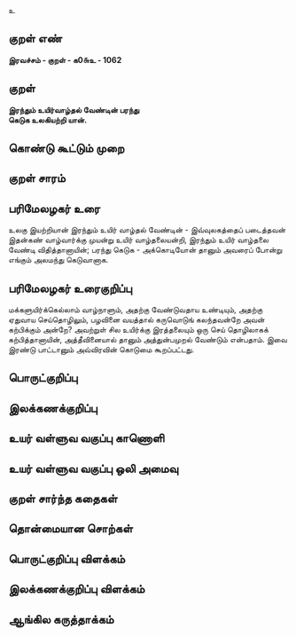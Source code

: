 உ

## குறள் எண் 

**இரவச்சம் - குறள் - க0௬உ - 1062**

## குறள் 

**இரந்தும் உயிர்வாழ்தல் வேண்டின் பரந்து  
கெடுக உலகியற்றி யான்.**

## கொண்டு கூட்டும் முறை


## குறள் சாரம் 


## பரிமேலழகர் உரை

உலகு இயற்றியான் இரந்தும் உயிர் வாழ்தல் வேண்டின் - இவ்வுலகத்தைப் படைத்தவன் இதன்கண் வாழ்வார்க்கு முயன்று உயிர் வாழ்தலையன்றி, இரந்தும் உயிர் வாழ்தலை வேண்டி விதித்தானாயின்; பரந்து கெடுக - அக்கொடியோன் தானும் அவரைப் போன்று எங்கும் அலமந்து கெடுவானாக.

## பரிமேலழகர் உரைகுறிப்பு   

மக்களுயிர்க்கெல்லாம் வாழ்நாளும், அதற்கு வேண்டுவதாய உண்டியும், அதற்கு ஏதுவாய செய்தொழிலும், பழவினை வயத்தால் கருவொடுங் கலந்தவன்றே அவன் கற்பிக்கும் அன்றே? அவற்றுள் சில உயிர்க்கு இரத்தலையும் ஒரு செய் தொழிலாகக் கற்பித்தானாயின், அத்தீவினையால் தானும் அத்துன்பமுறல் வேண்டும் என்பதாம். இவை இரண்டு பாட்டானும் அவ்விரவின் கொடுமை கூறப்பட்டது.

## பொருட்குறிப்பு 


## இலக்கணக்குறிப்பு  


## உயர் வள்ளுவ வகுப்பு காணொளி


## உயர் வள்ளுவ வகுப்பு ஒலி அமைவு 

 
## குறள் சார்ந்த கதைகள் 


## தொன்மையான சொற்கள்


## பொருட்குறிப்பு விளக்கம்


## இலக்கணக்குறிப்பு விளக்கம்


## ஆங்கில கருத்தாக்கம் 


